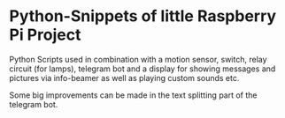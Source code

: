 # Python-Snippets of little Raspberry Pi Project

Python Scripts used in combination with a motion sensor, switch, relay circuit (for lamps), telegram bot and a display for showing messages and pictures via info-beamer as well as playing custom sounds etc.

Some big improvements can be made in the text splitting part of the telegram bot.
